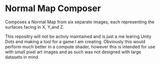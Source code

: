 # Normal Map Composer
Composes a Normal Map from six separate images, each representing the surfaces facing in X, Y,and Z.

This repositry will not be activly maintained and is just a me learing Unity Dots and making a tool for a game I am creating. Obviously this would perform much better in a compute shader, however this is intended for use with small pixel art images and as such was not designed with large datasets in mind.
